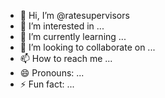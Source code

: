 - 👋 Hi, I’m @ratesupervisors
- 👀 I’m interested in ...
- 🌱 I’m currently learning ...
- 💞️ I’m looking to collaborate on ...
- 📫 How to reach me ...
- 😄 Pronouns: ...
- ⚡ Fun fact: ...

<!---
ratesupervisors/ratesupervisors is a ✨ special ✨ repository because its `README.md` (this file) appears on your GitHub profile.
You can click the Preview link to take a look at your changes.
--->
